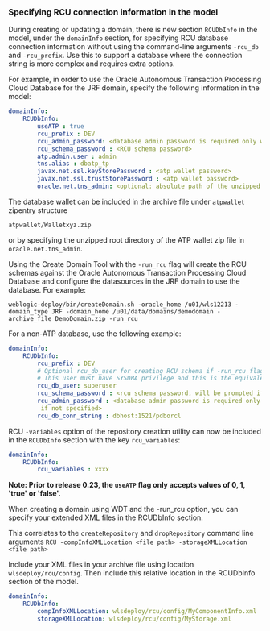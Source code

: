 ### Specifying RCU connection information in the model

During creating or updating a domain, there is new section `RCUDbInfo` in the model, under the `domainInfo` section, for specifying RCU database connection information without using the command-line arguments `-rcu_db` and `-rcu_prefix`. Use this to support a database where the connection string is more complex and requires extra options.

For example, in order to use the Oracle Autonomous Transaction Processing Cloud Database for the JRF domain, specify the following information in the model:

```yaml
domainInfo:
    RCUDbInfo:
        useATP : true
        rcu_prefix : DEV
        rcu_admin_password: <database admin password is required only when you specify -run_rcu flag>
        rcu_schema_password : <RCU schema password>
        atp.admin.user : admin
        tns.alias : dbatp_tp
        javax.net.ssl.keyStorePassword : <atp wallet password>
        javax.net.ssl.trustStorePassword : <atp wallet password>
        oracle.net.tns_admin: <optional: absolute path of the unzipped wallet root directory (outside of the archive), if the wallet.zip is not included in the archive>
```           
The database wallet can be included in the archive file under `atpwallet` zipentry structure

`atpwallet/Walletxyz.zip`

or by specifying the unzipped root directory of the ATP wallet zip file in `oracle.net.tns_admin`.

Using the Create Domain Tool with the `-run_rcu` flag will create the RCU schemas against the Oracle Autonomous Transaction Processing Cloud Database and configure the datasources in the JRF domain to use the database.  For example:

    weblogic-deploy/bin/createDomain.sh -oracle_home /u01/wls12213 -domain_type JRF -domain_home /u01/data/domains/demodomain -archive_file DemoDomain.zip -run_rcu

For a non-ATP database, use the following example:

```yaml
domainInfo:
    RCUDbInfo:
        rcu_prefix : DEV
        # Optional rcu_db_user for creating RCU schema if -run_rcu flag is specified. Default user is SYS if not specified.
        # This user must have SYSDBA privilege and this is the equivalent of -dbUser in the RCU utility.
        rcu_db_user: superuser
        rcu_schema_password : <rcu schema password, will be prompted if not specified>
        rcu_admin_password : <database admin password is required only when you specify -run_rcu flag, will be prompted
         if not specified>
        rcu_db_conn_string : dbhost:1521/pdborcl
```        
RCU `-variables` option of the repository creation utility can now be included in the `RCUDbInfo` section with the key `rcu_variables`:

```yaml
domainInfo:
    RCUDbInfo:
        rcu_variables : xxxx
```    

**Note: Prior to release 0.23, the `useATP` flag only accepts values of 0, 1, 'true' or 'false'.**

When creating a domain using WDT and the -run_rcu option, you can specify your extended XML files in the RCUDbInfo section.

This correlates to the `createRepository` and `dropRepository` command line arguments `RCU -compInfoXMLLocation <file path> -storageXMLLocation <file path>`

Include your XML files in your archive file using location `wlsdeploy/rcu/config`. Then include this relative location in the RCUDbInfo section of the model.

```yaml
domainInfo:
    RCUDbInfo:
        compInfoXMLLocation: wlsdeploy/rcu/config/MyComponentInfo.xml
        storageXMLLocation: wlsdeploy/rcu/config/MyStorage.xml
```
